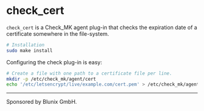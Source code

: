 # check_cert

`check_cert` is a Check_MK agent plug-in that checks the expiration date of a
certificate somewhere in the file-system.

```bash
# Installation
sudo make install
```

Configuring the check plug-in is easy:

```bash
# Create a file with one path to a certificate file per line.
mkdir -p /etc/check_mk/agent/cert
echo '/etc/letsencrypt/live/example.com/cert.pem' > /etc/check_mk/agent/cert
```

----

Sponsored by Blunix GmbH.
